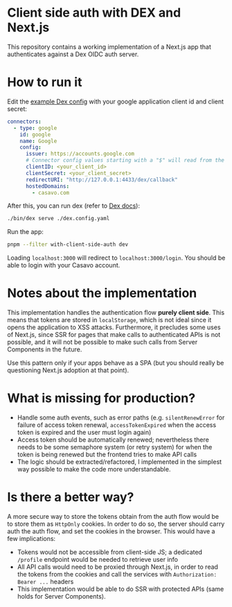 # Client side auth with DEX and Next.js

This repository contains a working implementation of a Next.js app that authenticates against a Dex OIDC auth server.

# How to run it

Edit the [example Dex config](./dex.config.yaml) with your google application client id and client secret:

```yaml
connectors:
  - type: google
    id: google
    name: Google
    config:
      issuer: https://accounts.google.com
      # Connector config values starting with a "$" will read from the environment.
      clientID: <your_client_id>
      clientSecret: <your_client_secret>
      redirectURI: "http://127.0.0.1:4433/dex/callback"
      hostedDomains:
        - casavo.com
```

After this, you can run dex (refer to [Dex docs](https://dexidp.io/)):

```bash
./bin/dex serve ./dex.config.yaml
```

Run the app:

```bash
pnpm --filter with-client-side-auth dev
```

Loading `localhost:3000` will redirect to `localhost:3000/login`. You should be able to login with your Casavo account.

# Notes about the implementation

This implementation handles the authentication flow **purely client side**. This means that tokens are stored in `localStorage`, which is not ideal since it opens the application to XSS attacks. Furthermore, it precludes some uses of Next.js, since SSR for pages that make calls to authenticated APIs is not possible, and it will not be possible to make such calls from Server Components in the future.

Use this pattern only if your apps behave as a SPA (but you should really be questioning Next.js adoption at that point).

# What is missing for production?

* Handle some auth events, such as error paths (e.g. `silentRenewError` for failure of access token renewal, `accessTokenExpired` when the access token is expired and the user must login again)
* Access token should be automatically renewed; nevertheless there needs to be some semaphore system (or retry system) for when the token is being renewed but the frontend tries to make API calls
* The logic should be extracted/refactored, I implemented in the simplest way possible to make the code more understandable.

# Is there a better way?

A more secure way to store the tokens obtain from the auth flow would be to store them as `HttpOnly` cookies. In order to do so, the server should carry auth the auth flow, and set the cookies in the browser. This would have a few implications:

* Tokens would not be accessible from client-side JS; a dedicated `/profile` endpoint would be needed to retrieve user info
* All API calls would need to be proxied through Next.js, in order to read the tokens from the cookies and call the services with `Authorization: Bearer ...` headers
* This implementation would be able to do SSR with protected APIs (same holds for Server Components).


